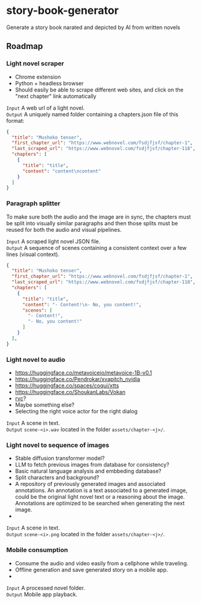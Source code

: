 # story-book-generator
Generate a story book narated and depicted by AI from written novels

## Roadmap

### Light novel scraper

- Chrome extension
- Python + headless browser
- Should easily be able to scrape different web sites, and click on the "next chapter" link automatically

`Input` A web url of a light novel.  
`Output` A uniquely named folder containing a chapters.json file of this format:  
```json
{
  "title": "Mushoko tenser",
  "first_chapter_url": "https://www.webnovel.com/fsdjfjsf/chapter-1",
  "last_scraped_url": "https://www.webnovel.com/fsdjfjsf/chapter-118",
  "chapters": [
    {
      "title": "title",
      "content": "content\ncontent"
    }
  ]
}
```

### Paragraph splitter

To make sure both the audio and the image are in sync, the chapters must be split into visually similar paragraphs and then those splits must be reused for both the audio and visual pipelines.  

`Input` A scraped light novel JSON file.  
`Output` A sequence of scenes containing a consistent context over a few lines (visual context).  
```json
{
  "title": "Mushoko tenser",
  "first_chapter_url": "https://www.webnovel.com/fsdjfjsf/chapter-1",
  "last_scraped_url": "https://www.webnovel.com/fsdjfjsf/chapter-118",
  "chapters": [
    {
      "title": "title",
      "content": "- Content!\n- No, you content!",
      "scenes": [
        "- Content!",
        "- No, you content!"
      ]
    }
  ],
}
```

### Light novel to audio
- https://huggingface.co/metavoiceio/metavoice-1B-v0.1
- https://huggingface.co/Pendrokar/xvapitch_nvidia
- https://huggingface.co/spaces/coqui/xtts
- https://huggingface.co/ShoukanLabs/Vokan
- [rvc](https://github.com/RVC-Project/Retrieval-based-Voice-Conversion-WebUI)?
- Maybe something else?
- Selecting the right voice actor for the right dialog

`Input` A scene in text.  
`Output` `scene-<i>.wav` located in the folder `assets/chapter-<j>/`.  

### Light novel to sequence of images

- Stable diffusion transformer model?
- LLM to fetch previous images from database for consistency?
- Basic natural language analysis and embbeding database?
- Split characters and background?
- A repository of previously generated images and associated annotations. An annotation is a text associated to a generated image, could be the original light novel text or a reasoning about the image. Annotations are optimized to be searched when generating the next image.
- 

`Input` A scene in text.  
`Output` `scene-<i>.png` located in the folder `assets/chapter-<j>/`.  

### Mobile consumption

- Consume the audio and video easily from a cellphone while traveling.  
- Offline generation and save generated story on a mobile app.  
- 

`Input` A processed novel folder.  
`Output` Mobile app playback.  
